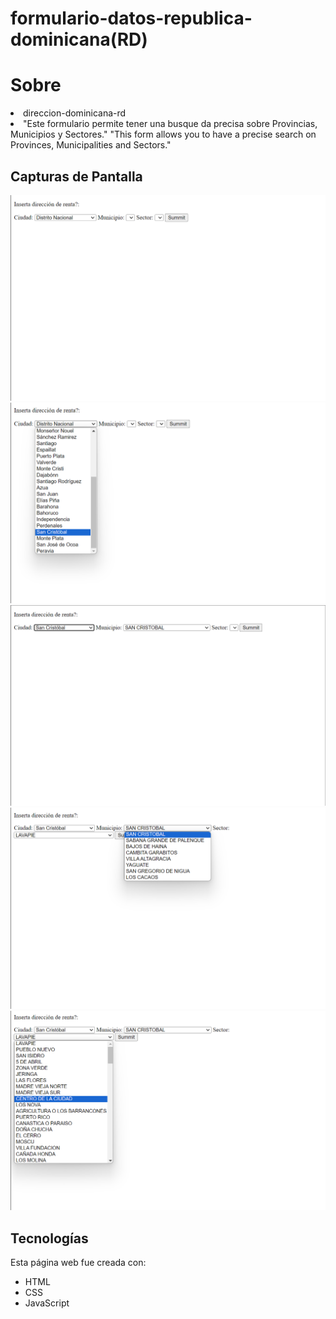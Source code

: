 # formulario-datos-republica-dominicana(RD)
<lu><h1>Sobre</h1>
<li>direccion-dominicana-rd</li>
<li>"Este formulario permite tener una busque da precisa sobre Provincias, Municipios y Sectores."
    "This form allows you to have a precise search on Provinces, Municipalities and Sectors."
</li>
</lu>

## Capturas de Pantalla
![Principal_1](fotos-proyecto/screenshot1.png)
![Principal_2](fotos-proyecto/screenshot2.png)
![Principal_3](fotos-proyecto/screenshot3.png)
![Principal_4](fotos-proyecto/screenshot4.png)
![Principal_5](fotos-proyecto/screenshot5.png)

## Tecnologías

Esta página web fue creada con:

* HTML
* CSS
* JavaScript 

